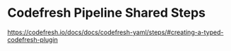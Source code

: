 # Codefresh Pipeline Shared Steps

https://codefresh.io/docs/docs/codefresh-yaml/steps/#creating-a-typed-codefresh-plugin
